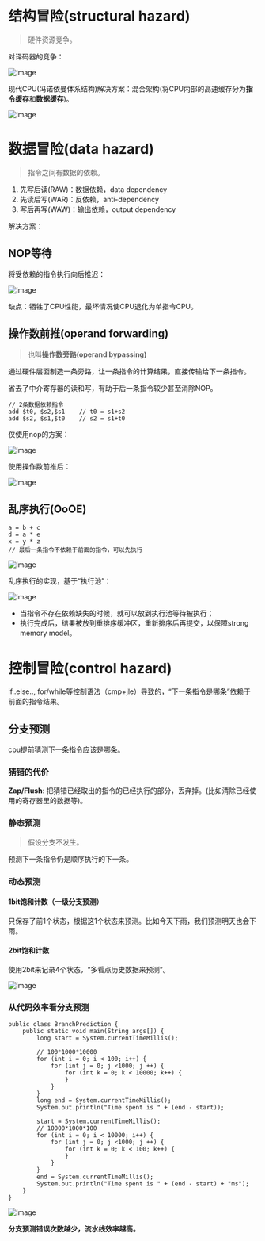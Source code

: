 # 结构冒险(structural hazard)

> 硬件资源竞争。

对译码器的竞争：

![image](https://github.com/ingangi/blog/blob/master/img/hazard_struct.jpeg)

现代CPU(冯诺依曼体系结构)解决方案：混合架构(将CPU内部的高速缓存分为**指令缓存**和**数据缓存**)。

![image](https://github.com/ingangi/blog/blob/master/img/hazard_struct_sl.jpeg)

# 数据冒险(data hazard)

> 指令之间有数据的依赖。

1. 先写后读(RAW)：数据依赖，data dependency
2. 先读后写(WAR)：反依赖，anti-dependency
3. 写后再写(WAW)：输出依赖，output dependency

解决方案：

## NOP等待

将受依赖的指令执行向后推迟：

![image](https://github.com/ingangi/blog/blob/master/img/hazard_data_sl_nop.jpeg)

缺点：牺牲了CPU性能，最坏情况使CPU退化为单指令CPU。

## 操作数前推(operand forwarding)

> 也叫**操作数旁路(operand bypassing)**

通过硬件层面制造一条旁路，让一条指令的计算结果，直接传输给下一条指令。

省去了中介寄存器的读和写，有助于后一条指令较少甚至消除NOP。

```
// 2条数据依赖指令
add $t0, $s2,$s1    // t0 = s1+s2
add $s2, $s1,$t0    // s2 = s1+t0
```
仅使用nop的方案：

![image](https://github.com/ingangi/blog/blob/master/img/hazard_data_sl_without_forward.jpeg)

使用操作数前推后：

![image](https://github.com/ingangi/blog/blob/master/img/hazard_data_sl_forward.jpeg)

## 乱序执行(OoOE)

```
a = b + c
d = a * e
x = y * z
// 最后一条指令不依赖于前面的指令，可以先执行
```

![image](https://github.com/ingangi/blog/blob/master/img/hazard_data_sl_oooe.jpeg)

乱序执行的实现，基于“执行池”：

![image](https://github.com/ingangi/blog/blob/master/img/hazard_data_sl_oooe_pool.jpeg)

- 当指令不存在依赖缺失的时候，就可以放到执行池等待被执行；
- 执行完成后，结果被放到重排序缓冲区，重新排序后再提交，以保障strong memory model。

# 控制冒险(control hazard)

if..else.., for/while等控制语法（cmp+jle）导致的，“下一条指令是哪条”依赖于前面的指令结果。

## 分支预测

cpu提前猜测下一条指令应该是哪条。

### 猜错的代价

**Zap/Flush**: 把猜错已经取出的指令的已经执行的部分，丢弃掉。(比如清除已经使用的寄存器里的数据等)。

### 静态预测

> 假设分支不发生。

预测下一条指令仍是顺序执行的下一条。

### 动态预测

#### 1bit饱和计数（一级分支预测）

只保存了前1个状态，根据这1个状态来预测。比如今天下雨，我们预测明天也会下雨。

#### 2bit饱和计数

使用2bit来记录4个状态，“多看点历史数据来预测”。

![image](https://github.com/ingangi/blog/blob/master/img/hazard_ctrl_sl_pre_2bit.jpeg)

### 从代码效率看分支预测

```
public class BranchPrediction {
    public static void main(String args[]) {        
        long start = System.currentTimeMillis();
        
        // 100*1000*10000
        for (int i = 0; i < 100; i++) {
            for (int j = 0; j <1000; j ++) {
                for (int k = 0; k < 10000; k++) {
                }
            }
        }
        long end = System.currentTimeMillis();
        System.out.println("Time spent is " + (end - start));
                
        start = System.currentTimeMillis();
        // 10000*1000*100
        for (int i = 0; i < 10000; i++) {
            for (int j = 0; j <1000; j ++) {
                for (int k = 0; k < 100; k++) {
                }
            }
        }
        end = System.currentTimeMillis();
        System.out.println("Time spent is " + (end - start) + "ms");
    }
}

```

![image](https://github.com/ingangi/blog/blob/master/img/hazard_data_loop_code.jpeg)

**分支预测错误次数越少，流水线效率越高。**